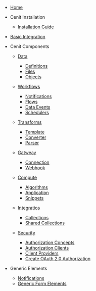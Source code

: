 -  [Home](/)

<!-- - Getting started -->

  <!-- - [Quick start](quickstart.md)   -->
  <!-- - [Dashboard](quickstart.md) -->
  <!-- - [Create a user](quickstart.md)   -->
  <!-- - [Full Panoramic](quickstart.md) -->

- Cenit Installation
  - [Installation Guide](installation.md)

- [Basic Integration](generic_view.md)

- Cenit Components

  - [Data](data.md)
    - [Definitions](definitions.md)
    - [Files](file.md)
    - [Objects](object.md)
  - [Workflows](workflow.md)
    - [Notifications](notification.md)
    - [Flows](flow.md)
    - [Data Events](data_event.md)
    - [Schedulers](scheduler.md)
  - [Transforms](transformation.md)
    - [Template](template.md)
    - [Converter](converter.md)
    - [Parser](parser.md)
  - [Gatweay](gateway.md)
    - [Connection](connection.md)
    - [Webhook](webhook.md)
  - [Compute](compute.md)
    - [Algorithms](algorithms.md)
    - [Application](application.md)
    - [Snippets](snippets.md)
  - [Integratios](integration.md)
    - [Collections](collection.md)
    - [Shared Collections](shared_collection.md)
  - [Security](security.md)
    - [Authorization Concepts](authorization.md)
    - [Authorization Clients](client.md)
    - [Client Providers](provider.md)
    - [Create OAuth 2.0 Authorization](auth_oauth_2.md)

    <!-- - [Ecommerce Packege](quickstart.md) -->

- Generic Elements
  - [Notifications](notifications.md)
  - [Generic Form Elements](generic_action_form.md)
  

<!-- - Integration's Guide -->

  <!-- - [Principal Concept](quickstart.md) -->
  <!-- - [Process Visualization](quickstart.md) -->
  <!-- - [Elements](quickstart.md) -->
  <!-- - [Examples](quickstart.md) -->

<!-- - Cenit Products -->

<!-- - Cenit Core -->

<!-- - FAQ's -->
